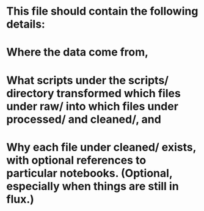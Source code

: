 # This file should contain the following details:
# Where the data come from,
# What scripts under the scripts/ directory transformed which files under raw/ into which files under processed/ and cleaned/, and
# Why each file under cleaned/ exists, with optional references to particular notebooks. (Optional, especially when things are still in flux.)